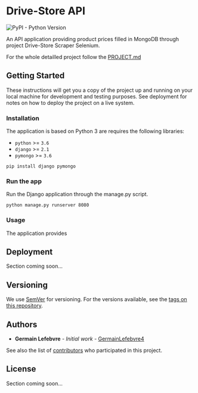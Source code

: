 # Drive-Store API


![PyPI - Python Version](https://img.shields.io/pypi/pyversions/Django.svg?style=for-the-badge)


An API application providing product prices filled in MongoDB through project Drive-Store Scraper Selenium.

For the whole detailled project follow the [PROJECT.md](PROJECT.md)

## Getting Started

These instructions will get you a copy of the project up and running on your local machine for development and testing purposes. See deployment for notes on how to deploy the project on a live system.

### Installation

The application is based on Python 3 are requires the following libraries:
* `python` >= `3.6`
* `django` >= `2.1`
* `pymongo` >= `3.6`

```
pip install django pymongo
```

### Run the app

Run the Django application through the manage.py script.

```
python manage.py runserver 8080
```

### Usage

The application provides 

## Deployment

Section coming soon...

## Versioning

We use [SemVer](https://github.com/semver/semver/blob/master/semver.md) for versioning. For the versions available, see the [tags on this repository](https://github.com/germainlefebvre4/drive-store_api).

## Authors

* **Germain Lefebvre** - *Initial work* - [GermainLefebvre4](https://github.com/germainlefebvre4)

See also the list of [contributors](https://github.com/germainlefebvre4/drive-store_api/contributors) who participated in this project.

## License

Section coming soon...